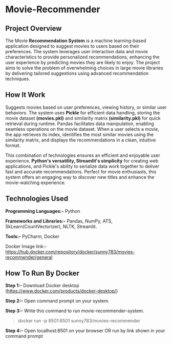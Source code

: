 # Movie-Recommender
## Project Overview
The Movie **Recommendation System** is a machine learning-based application designed to suggest movies to users based on their preferences. The system leverages user interaction data and movie characteristics to provide personalized recommendations, enhancing the user experience by predicting movies they are likely to enjoy.
The project aims to solve the problem of overwhelming choices in large movie libraries by delivering tailored suggestions using advanced recommendation techniques.

## How It Work
Suggests movies based on user preferences, viewing history, or similar user behaviors. The system uses **Pickle** for efficient data handling, storing the movie dataset **(movies.pkl)** and similarity matrix **(similarity.pkl)** for quick retrieval during runtime. Pandas facilitates data manipulation, enabling seamless operations on the movie dataset. When a user selects a movie, the app retrieves its index, identifies the most similar movies using the similarity matrix, and displays the recommendations in a clean, intuitive format.

This combination of technologies ensures an efficient and enjoyable user experience. **Python's versatility, Streamlit's simplicity** for creating web applications, and Pickle's ability to serialize data work together to deliver fast and accurate recommendations. Perfect for movie enthusiasts, this system offers an engaging way to discover new titles and enhance the movie-watching experience.

## Technologies Used

**Programming Languages:-** Python

**Frameworks and Libraries:-** Pandas, NumPy, ATS, SkLearn(CountVectorizer), NLTK, Streamlit.

**Tools:-** PyCharm, Docker

Docker Image link:- https://hub.docker.com/repository/docker/sunny783/movies-recommender/general

## How To Run By Docker ##
**Step 1:-** Download Docker desktop (https://www.docker.com/products/docker-desktop/)

**Step 2:-** Open command prompt on your system.

**Step 3:-** Write this command to run movie-recommender-system.

> docker run -p 8501:8501 sunny783/movies-recommender

**Step 4:-** Open localhost:8501 on your browser OR run by link shown in your command prompt
